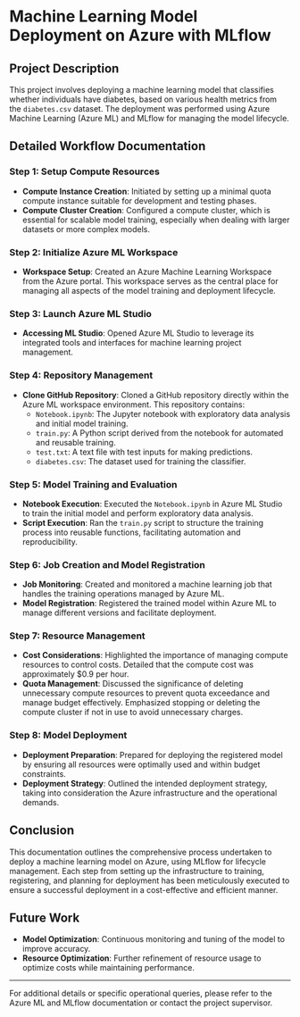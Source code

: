 # Machine Learning Model Deployment on Azure with MLflow

## Project Description
This project involves deploying a machine learning model that classifies whether individuals have diabetes, based on various health metrics from the `diabetes.csv` dataset. The deployment was performed using Azure Machine Learning (Azure ML) and MLflow for managing the model lifecycle.

## Detailed Workflow Documentation

### Step 1: Setup Compute Resources
- **Compute Instance Creation**: Initiated by setting up a minimal quota compute instance suitable for development and testing phases.
- **Compute Cluster Creation**: Configured a compute cluster, which is essential for scalable model training, especially when dealing with larger datasets or more complex models.

### Step 2: Initialize Azure ML Workspace
- **Workspace Setup**: Created an Azure Machine Learning Workspace from the Azure portal. This workspace serves as the central place for managing all aspects of the model training and deployment lifecycle.

### Step 3: Launch Azure ML Studio
- **Accessing ML Studio**: Opened Azure ML Studio to leverage its integrated tools and interfaces for machine learning project management.

### Step 4: Repository Management
- **Clone GitHub Repository**: Cloned a GitHub repository directly within the Azure ML workspace environment. This repository contains:
  - `Notebook.ipynb`: The Jupyter notebook with exploratory data analysis and initial model training.
  - `train.py`: A Python script derived from the notebook for automated and reusable training.
  - `test.txt`: A text file with test inputs for making predictions.
  - `diabetes.csv`: The dataset used for training the classifier.

### Step 5: Model Training and Evaluation
- **Notebook Execution**: Executed the `Notebook.ipynb` in Azure ML Studio to train the initial model and perform exploratory data analysis.
- **Script Execution**: Ran the `train.py` script to structure the training process into reusable functions, facilitating automation and reproducibility.

### Step 6: Job Creation and Model Registration
- **Job Monitoring**: Created and monitored a machine learning job that handles the training operations managed by Azure ML.
- **Model Registration**: Registered the trained model within Azure ML to manage different versions and facilitate deployment.

### Step 7: Resource Management
- **Cost Considerations**: Highlighted the importance of managing compute resources to control costs. Detailed that the compute cost was approximately $0.9 per hour.
- **Quota Management**: Discussed the significance of deleting unnecessary compute resources to prevent quota exceedance and manage budget effectively. Emphasized stopping or deleting the compute cluster if not in use to avoid unnecessary charges.

### Step 8: Model Deployment
- **Deployment Preparation**: Prepared for deploying the registered model by ensuring all resources were optimally used and within budget constraints.
- **Deployment Strategy**: Outlined the intended deployment strategy, taking into consideration the Azure infrastructure and the operational demands.

## Conclusion
This documentation outlines the comprehensive process undertaken to deploy a machine learning model on Azure, using MLflow for lifecycle management. Each step from setting up the infrastructure to training, registering, and planning for deployment has been meticulously executed to ensure a successful deployment in a cost-effective and efficient manner.

## Future Work
- **Model Optimization**: Continuous monitoring and tuning of the model to improve accuracy.
- **Resource Optimization**: Further refinement of resource usage to optimize costs while maintaining performance.

---

For additional details or specific operational queries, please refer to the Azure ML and MLflow documentation or contact the project supervisor.
